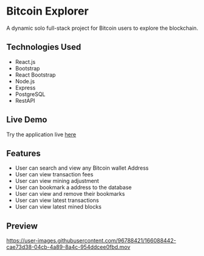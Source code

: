# Bitcoin Explorer

A dynamic solo full-stack project for Bitcoin users to explore the blockchain.

## Technologies Used

- React.js
- Bootstrap
- React Bootstrap
- Node.js
- Express
- PostgreSQL
- RestAPI

## Live Demo

Try the application live [here](https://bitcoin-explorer-21.herokuapp.com/)

## Features

- User can search and view any Bitcoin wallet Address
- User can view transaction fees
- User can view mining adjustment
- User can bookmark a address to the database
- User can view and remove their bookmarks
- User can view latest transactions
- User can view latest mined blocks

## Preview


https://user-images.githubusercontent.com/96788421/166088442-cae73d38-04cb-4a89-8a4c-954ddcee0fbd.mov

